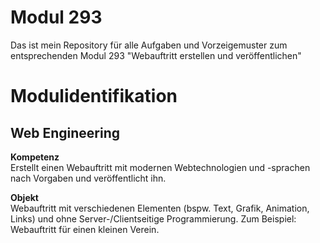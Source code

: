 # Modul 293
Das ist mein Repository für alle Aufgaben und Vorzeigemuster zum entsprechenden Modul 293 "Webauftritt erstellen und veröffentlichen"
# Modulidentifikation
## Web Engineering
**Kompetenz**   
Erstellt einen Webauftritt mit modernen Webtechnologien und -sprachen nach Vorgaben und veröffentlicht ihn.

**Objekt**      
Webauftritt mit verschiedenen Elementen (bspw. Text, Grafik, Animation, Links) und ohne Server-/Clientseitige Programmierung. Zum Beispiel: Webauftritt für einen kleinen Verein.